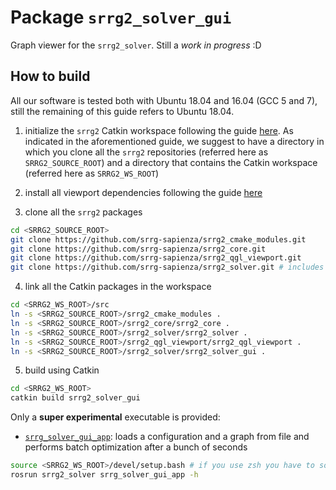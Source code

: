 # Package `srrg2_solver_gui`

Graph viewer for the `srrg2_solver`. Still a *work in progress* :D

## How to build
All our software is tested both with Ubuntu 18.04 and 16.04 (GCC 5 and 7), still the remaining of this guide refers to Ubuntu 18.04.

1. initialize the `srrg2` Catkin workspace following the guide [here](https://github.com/srrg-sapienza/srrg2_solver/tree/master/srrg2_solver). As indicated in the aforementioned guide, we suggest to have a directory in which you clone all the `srrg2` repositories (referred here as `SRRG2_SOURCE_ROOT`) and a directory that contains the Catkin workspace (referred here as `SRRG2_WS_ROOT`)

2. install all viewport dependencies following the guide [here](https://github.com/srrg-sapienza/srrg2_qgl_viewport/tree/master/srrg2_qgl_viewport)

3. clone all the `srrg2` packages
```bash
cd <SRRG2_SOURCE_ROOT>
git clone https://github.com/srrg-sapienza/srrg2_cmake_modules.git
git clone https://github.com/srrg-sapienza/srrg2_core.git
git clone https://github.com/srrg-sapienza/srrg2_qgl_viewport.git
git clone https://github.com/srrg-sapienza/srrg2_solver.git # includes this package
```

4. link all the Catkin packages in the workspace
```bash
cd <SRRG2_WS_ROOT>/src
ln -s <SRRG2_SOURCE_ROOT>/srrg2_cmake_modules .
ln -s <SRRG2_SOURCE_ROOT>/srrg2_core/srrg2_core .
ln -s <SRRG2_SOURCE_ROOT>/srrg2_solver/srrg2_solver .
ln -s <SRRG2_SOURCE_ROOT>/srrg2_qgl_viewport/srrg2_qgl_viewport .
ln -s <SRRG2_SOURCE_ROOT>/srrg2_solver/srrg2_solver_gui .
```

5. build using Catkin
```bash
cd <SRRG2_WS_ROOT>
catkin build srrg2_solver_gui
```

Only a **super experimental** executable is provided:
* [`srrg_solver_gui_app`](src/app/srrg_solver_gui_app.cpp): loads a configuration and a graph from file and performs batch optimization after a bunch of seconds
```bash
source <SRRG2_WS_ROOT>/devel/setup.bash # if you use zsh you have to source the *.zsh file :)
rosrun srrg2_solver srrg_solver_gui_app -h
```
